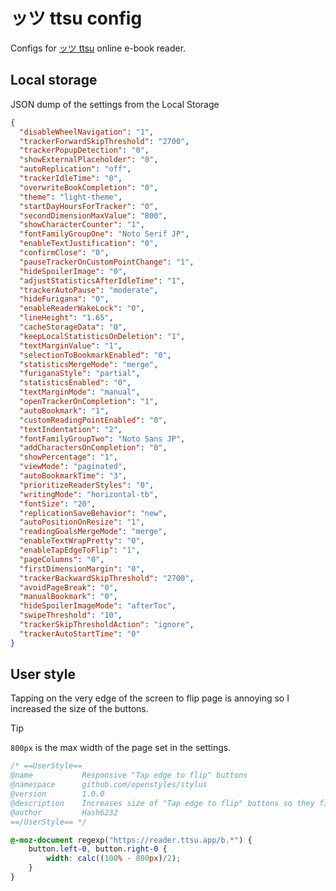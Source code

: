 # ッツ ttsu config

Configs for [ッツ ttsu](https://github.com/ttu-ttu/ebook-reader) online e-book reader.

## Local storage

JSON dump of the settings from the Local Storage

```json
{
  "disableWheelNavigation": "1",
  "trackerForwardSkipThreshold": "2700",
  "trackerPopupDetection": "0",
  "showExternalPlaceholder": "0",
  "autoReplication": "off",
  "trackerIdleTime": "0",
  "overwriteBookCompletion": "0",
  "theme": "light-theme",
  "startDayHoursForTracker": "0",
  "secondDimensionMaxValue": "800",
  "showCharacterCounter": "1",
  "fontFamilyGroupOne": "Noto Serif JP",
  "enableTextJustification": "0",
  "confirmClose": "0",
  "pauseTrackerOnCustomPointChange": "1",
  "hideSpoilerImage": "0",
  "adjustStatisticsAfterIdleTime": "1",
  "trackerAutoPause": "moderate",
  "hideFurigana": "0",
  "enableReaderWakeLock": "0",
  "lineHeight": "1.65",
  "cacheStorageData": "0",
  "keepLocalStatisticsOnDeletion": "1",
  "textMarginValue": "1",
  "selectionToBookmarkEnabled": "0",
  "statisticsMergeMode": "merge",
  "furiganaStyle": "partial",
  "statisticsEnabled": "0",
  "textMarginMode": "manual",
  "openTrackerOnCompletion": "1",
  "autoBookmark": "1",
  "customReadingPointEnabled": "0",
  "textIndentation": "2",
  "fontFamilyGroupTwo": "Noto Sans JP",
  "addCharactersOnCompletion": "0",
  "showPercentage": "1",
  "viewMode": "paginated",
  "autoBookmarkTime": "3",
  "prioritizeReaderStyles": "0",
  "writingMode": "horizontal-tb",
  "fontSize": "20",
  "replicationSaveBehavior": "new",
  "autoPositionOnResize": "1",
  "readingGoalsMergeMode": "merge",
  "enableTextWrapPretty": "0",
  "enableTapEdgeToFlip": "1",
  "pageColumns": "0",
  "firstDimensionMargin": "0",
  "trackerBackwardSkipThreshold": "2700",
  "avoidPageBreak": "0",
  "manualBookmark": "0",
  "hideSpoilerImageMode": "afterToc",
  "swipeThreshold": "10",
  "trackerSkipThresholdAction": "ignore",
  "trackerAutoStartTime": "0"
}
```

## User style

Tapping on the very edge of the screen to flip page is annoying so I increased the size of the buttons.

> [!TIP]
> `800px` is the max width of the page set in the settings.

```css
/* ==UserStyle==
@name           Responsive "Tap edge to flip" buttons
@namespace      github.com/openstyles/stylus
@version        1.0.0
@description    Increases size of "Tap edge to flip" buttons so they fill the entirety of the white space
@author         Hash6232
==/UserStyle== */

@-moz-document regexp("https://reader.ttsu.app/b.*") {
    button.left-0, button.right-0 {
        width: calc((100% - 800px)/2);
    }
}
```
